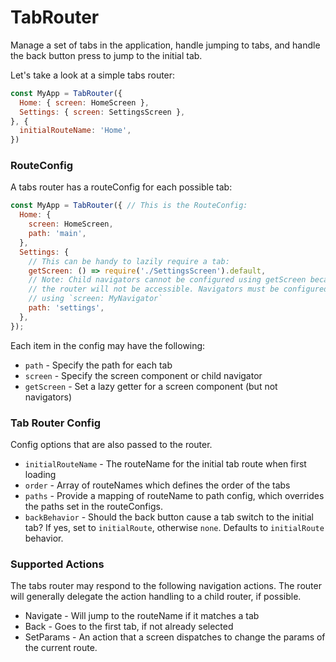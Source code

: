 # TabRouter

Manage a set of tabs in the application, handle jumping to tabs, and handle the back button press to jump to the initial tab.

Let's take a look at a simple tabs router:

```js
const MyApp = TabRouter({
  Home: { screen: HomeScreen },
  Settings: { screen: SettingsScreen },
}, {
  initialRouteName: 'Home',
})
```


### RouteConfig

A tabs router has a routeConfig for each possible tab:

```js
const MyApp = TabRouter({ // This is the RouteConfig:
  Home: {
    screen: HomeScreen,
    path: 'main',
  },
  Settings: {
    // This can be handy to lazily require a tab:
    getScreen: () => require('./SettingsScreen').default,
    // Note: Child navigators cannot be configured using getScreen because
    // the router will not be accessible. Navigators must be configured
    // using `screen: MyNavigator`
    path: 'settings',
  },
});
```

Each item in the config may have the following:

- `path` - Specify the path for each tab
- `screen` - Specify the screen component or child navigator
- `getScreen` - Set a lazy getter for a screen component (but not navigators)


### Tab Router Config

Config options that are also passed to the router.

- `initialRouteName` - The routeName for the initial tab route when first loading
- `order` - Array of routeNames which defines the order of the tabs
- `paths` - Provide a mapping of routeName to path config, which overrides the paths set in the routeConfigs.
- `backBehavior` - Should the back button cause a tab switch to the initial tab? If yes, set to `initialRoute`, otherwise `none`. Defaults to `initialRoute` behavior.

### Supported Actions

The tabs router may respond to the following navigation actions. The router will generally delegate the action handling to a child router, if possible.

- Navigate - Will jump to the routeName if it matches a tab
- Back - Goes to the first tab, if not already selected
- SetParams - An action that a screen dispatches to change the params of the current route.
